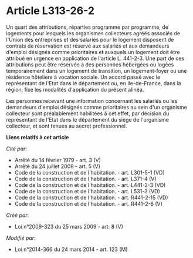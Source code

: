 # Article L313-26-2

Un quart des attributions, réparties programme par programme, de logements pour lesquels les organismes collecteurs agréés
associés de l'Union des entreprises et des salariés pour le logement disposent de contrats de réservation est réservé aux
salariés et aux demandeurs d'emploi désignés comme prioritaires et auxquels un logement doit être attribué en urgence en
application de l'article L. 441-2-3. Une part de ces attributions peut être réservée à des personnes hébergées ou logées
temporairement dans un logement de transition, un logement-foyer ou une résidence hôtelière à vocation sociale. Un accord
passé avec le représentant de l'Etat dans le département ou, en Ile-de-France, dans la région, fixe les modalités
d'application du présent alinéa. 

Les personnes recevant une information concernant les salariés ou les demandeurs d'emploi désignés comme prioritaires au sein
d'un organisme collecteur sont préalablement habilitées à cet effet, par décision du représentant de l'Etat dans le
département du siège de l'organisme collecteur, et sont tenues au secret professionnel.

**Liens relatifs à cet article**

_Cité par_:

  - Arrêté du 14 février 1979 - art. 3 (V)
  - Arrêté du 24 juillet 2009 - art. 5 (V)
  - Code de la construction et de l'habitation. - art. L301-5-1 (VD)
  - Code de la construction et de l'habitation. - art. L371-4 (V)
  - Code de la construction et de l'habitation. - art. L441-2-3 (VD)
  - Code de la construction et de l'habitation. - art. L531-3 (VD)
  - Code de la construction et de l'habitation. - art. R441-2-15 (VD)
  - Code de la construction et de l'habitation. - art. R441-2-6 (V)

_Créé par_:

  - Loi n°2009-323 du 25 mars 2009 - art. 8 (V)

_Modifié par_:

  - Loi n°2014-366 du 24 mars 2014 - art. 123 (M)
